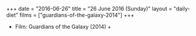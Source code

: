 +++
date = "2016-06-26"
title = "26 June 2016 (Sunday)"
layout = "daily-diet"
films = ["guardians-of-the-galaxy-2014"]
+++


* Film: Guardians of the Galaxy (2014) +